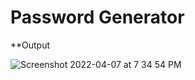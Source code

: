 # Password Generator


**Output 


![Screenshot 2022-04-07 at 7 34 54 PM](https://user-images.githubusercontent.com/85568177/162217896-3e6acd82-5fa6-404c-8ab6-5d6b13486e50.png)

